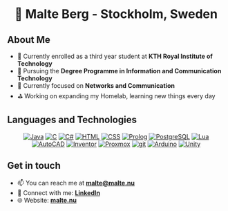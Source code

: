 <div align=center>
  
# 👤 Malte Berg - Stockholm, Sweden

</div>

## About Me
- 🎒 Currently enrolled as a third year student at **KTH Royal Institute of Technology**
- 🔭 Pursuing the **Degree Programme in Information and Communication Technology**
- 🔬 Currently focused on **Networks and Communication**
- ⛳️ Working on expanding my Homelab, learning new things every day

## Languages and Technologies
<div align=center>
  
[![Java](https://img.shields.io/badge/Java-f89820?style=for-the-badge&logo=openjdk)](https://java.com/)
[![C](https://img.shields.io/badge/C-3672ac?style=for-the-badge&logo=c&logoColor=white)]()
[![C#](https://tinyurl.com/csharpshieldslogo)](https://dotnet.microsoft.com/en-us/languages/csharp/)
[![HTML](https://img.shields.io/badge/HTML-E34F26?style=for-the-badge&logo=html5&logoColor=white)]()
[![CSS](https://img.shields.io/badge/CSS-1572B6?style=for-the-badge&logo=css3&logoColor=white)]()
[![Prolog](https://tinyurl.com/prologlogo)](https://swi-prolog.org/)
[![PostgreSQL](https://img.shields.io/badge/PostgreSQL-759dc6?style=for-the-badge&logo=PostgreSQL&logoColor=white)](https://postgresql.org/)
[![Lua](https://img.shields.io/badge/Lua-2C2D72?style=for-the-badge&logo=lua&logoColor=white)](https://lua.org/)
[![AutoCAD](https://img.shields.io/badge/AutoCAD-E51050?style=for-the-badge&logo=autocad&logoColor=white)](https://autodesk.com/products/autodesk/)
[![Inventor](https://img.shields.io/badge/Inventor-d4b13c?style=for-the-badge&logo=autodesk&logoColor=white)](https://autodesk.com/products/inventor/)
[![Proxmox](https://img.shields.io/badge/ProxMox-E57000?style=for-the-badge&logo=proxmox&logoColor=white)](https://proxmox.com/)
[![git](https://img.shields.io/badge/git-F05032?style=for-the-badge&logo=git&logoColor=white)](https://git-scm.com/)
[![Arduino](https://img.shields.io/badge/Arduino-00878F?style=for-the-badge&logo=arduino&logoColor=white)](https://arduino.cc/)
[![Unity](https://img.shields.io/badge/unity-ffffff?style=for-the-badge&logo=unity&logoColor=black)](https://unity.com/)

</div>

## Get in touch
- 📫 You can reach me at **<a href=mailto:malte@malte.nu>malte@malte.nu</a>**
- 🤝 Connect with me: **<a href="https://linkedin.com/in/malte-e-berg">LinkedIn</a>**
- 🌐 Website: **<a href="https://malte.nu">malte.nu</a>**

